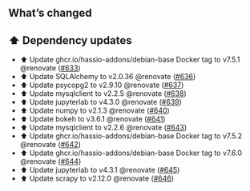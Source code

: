 ## What’s changed

## ⬆️ Dependency updates

- ⬆️ Update ghcr.io/hassio-addons/debian-base Docker tag to v7.5.1 @renovate ([#633](https://github.com/hassio-addons/addon-jupyterlab/pull/633))
- ⬆️ Update SQLAlchemy to v2.0.36 @renovate ([#636](https://github.com/hassio-addons/addon-jupyterlab/pull/636))
- ⬆️ Update psycopg2 to v2.9.10 @renovate ([#637](https://github.com/hassio-addons/addon-jupyterlab/pull/637))
- ⬆️ Update mysqlclient to v2.2.5 @renovate ([#638](https://github.com/hassio-addons/addon-jupyterlab/pull/638))
- ⬆️ Update jupyterlab to v4.3.0 @renovate ([#639](https://github.com/hassio-addons/addon-jupyterlab/pull/639))
- ⬆️ Update numpy to v2.1.3 @renovate ([#640](https://github.com/hassio-addons/addon-jupyterlab/pull/640))
- ⬆️ Update bokeh to v3.6.1 @renovate ([#641](https://github.com/hassio-addons/addon-jupyterlab/pull/641))
- ⬆️ Update mysqlclient to v2.2.6 @renovate ([#643](https://github.com/hassio-addons/addon-jupyterlab/pull/643))
- ⬆️ Update ghcr.io/hassio-addons/debian-base Docker tag to v7.5.2 @renovate ([#642](https://github.com/hassio-addons/addon-jupyterlab/pull/642))
- ⬆️ Update ghcr.io/hassio-addons/debian-base Docker tag to v7.6.0 @renovate ([#644](https://github.com/hassio-addons/addon-jupyterlab/pull/644))
- ⬆️ Update jupyterlab to v4.3.1 @renovate ([#645](https://github.com/hassio-addons/addon-jupyterlab/pull/645))
- ⬆️ Update scrapy to v2.12.0 @renovate ([#646](https://github.com/hassio-addons/addon-jupyterlab/pull/646))
